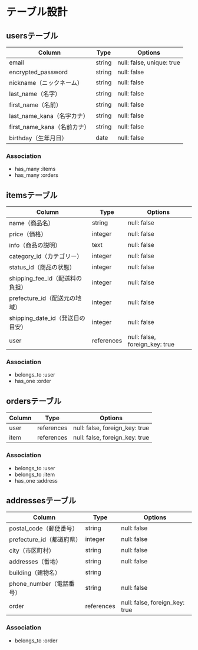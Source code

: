 # テーブル設計

## usersテーブル

| Column | Type | Options |
| --- | --- | --- |
| email | string | null: false, unique: true|
| encrypted_password | string | null: false|
| nickname（ニックネーム） | string | null: false|
| last_name（名字） | string | null: false |
| first_name（名前） | string | null: false|
| last_name_kana（名字カナ） | string | null: false|
| first_name_kana（名前カナ） | string | null: false|
| birthday（生年月日） | date | null: false|

### Association

- has_many :items
- has_many :orders

## itemsテーブル

| Column | Type | Options |
| --- | --- | --- |
| name（商品名） | string | null: false |
| price（価格） | integer | null: false|
| info（商品の説明） | text | null: false|
| category_id（カテゴリー） | integer | null: false |
| status_id（商品の状態） | integer | null: false |
| shipping_fee_id（配送料の負担） | integer | null: false |
| prefecture_id（配送元の地域） | integer | null: false |
| shipping_date_id（発送日の目安） | integer | null: false |
| user | references | null: false, foreign_key: true |

### Association

- belongs_to :user
- has_one :order

## ordersテーブル

| Column | Type | Options |
| --- | --- | --- |
| user | references | null: false, foreign_key: true |
| item | references | null: false, foreign_key: true |

### Association

- belongs_to :user
- belongs_to :item
- has_one :address

## addressesテーブル

| Column | Type | Options |
| --- | --- | --- |
| postal_code（郵便番号） | string | null: false |
| prefecture_id（都道府県） | integer | null: false|
| city（市区町村） | string | null: false|
| addresses（番地） | string | null: false |
| building（建物名） | string | |
| phone_number（電話番号） | string | null: false |
| order | references | null: false, foreign_key: true |

### Association

- belongs_to :order